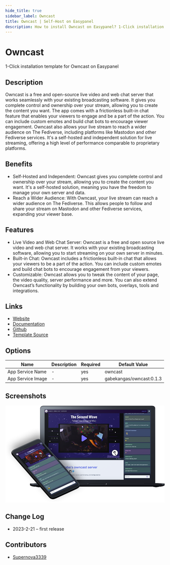 ```yaml
---
hide_title: true
sidebar_label: Owncast
title: Owncast | Self-Host on Easypanel
description: How to install Owncast on Easypanel? 1-Click installation template for Owncast on Easypanel
---
```


<!-- generated -->

# Owncast

1-Click installation template for Owncast on Easypanel

## Description

Owncast is a free and open-source live video and web chat server that works seamlessly with your existing broadcasting software. It gives you complete control and ownership over your stream, allowing you to create the content you want. The app comes with a frictionless built-in chat feature that enables your viewers to engage and be a part of the action. You can include custom emotes and build chat bots to encourage viewer engagement. Owncast also allows your live stream to reach a wider audience on The Fediverse, including platforms like Mastodon and other Fediverse services. It&#39;s a self-hosted and independent solution for live streaming, offering a high level of performance comparable to proprietary platforms.

## Benefits

- Self-Hosted and Independent: Owncast gives you complete control and ownership over your stream, allowing you to create the content you want. It's a self-hosted solution, meaning you have the freedom to manage your own server and data.
- Reach a Wider Audience: With Owncast, your live stream can reach a wider audience on The Fediverse. This allows people to follow and share your stream on Mastodon and other Fediverse services, expanding your viewer base.

## Features

- Live Video and Web Chat Server: Owncast is a free and open source live video and web chat server. It works with your existing broadcasting software, allowing you to start streaming on your own server in minutes.
- Built-in Chat: Owncast includes a frictionless built-in chat that allows your viewers to be a part of the action. You can include custom emotes and build chat bots to encourage engagement from your viewers.
- Customizable: Owncast allows you to tweak the content of your page, the video quality, server performance and more. You can also extend Owncast’s functionality by building your own bots, overlays, tools and integrations.

## Links

- [Website](https://owncast.online/)
- [Documentation](https://owncast.online/docs)
- [Github](https://github.com/owncast/owncast)
- [Template Source](https://github.com/easypanel-io/templates/tree/main/templates/owncast)

## Options

Name | Description | Required | Default Value
-|-|-|-
App Service Name | - | yes | owncast
App Service Image | - | yes | gabekangas/owncast:0.1.3

## Screenshots

![Owncast Screenshot](./assets/screenshot.png)

## Change Log

- 2023-2-21 – first release

## Contributors

- [Supernova3339](https://github.com/Supernova3339)
